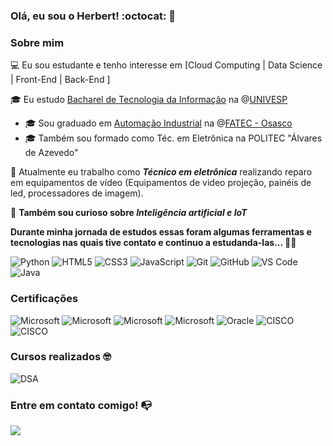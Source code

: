 
### Olá, eu sou o  Herbert! :octocat: 👋

### Sobre mim

💻 Eu sou estudante e tenho interesse em [Cloud Computing | Data Science | Front-End | Back-End ]

🎓 Eu estudo [Bacharel de Tecnologia da Informação](https://univesp.br/cursos/bacharel-em-tecnologia-da-informacao) na @[UNIVESP](https://univesp.br/)
- 🎓 Sou graduado em [Automação Industrial](https://fatecosasco.edu.br/osasco/index.php/automacao-industrial/) na @[FATEC - Osasco](https://fatecosasco.edu.br/)
- 🎓 Também sou formado como Téc. em Eletrônica na POLITEC "Álvares de Azevedo"

💼 Atualmente eu trabalho como ***Técnico em eletrônica*** realizando reparo em equipamentos de vídeo (Equipamentos de video projeção, painéis de led, processadores de imagem). 

🔎 **Também sou curioso sobre ***Inteligência artificial e IoT*****

**Durante minha jornada de estudos essas foram algumas ferramentas e tecnologias nas quais tive contato e continuo a estudanda-las... :wrench::hammer:**

![Python](https://img.shields.io/badge/python-3670A0?style=for-the-badge&logo=python&logoColor=ffdd54)
![HTML5](https://img.shields.io/badge/html5-%23E34F26.svg?style=for-the-badge&logo=html5&logoColor=white)
![CSS3](https://img.shields.io/badge/css3-%231572B6.svg?style=for-the-badge&logo=css3&logoColor=white)
![JavaScript](https://img.shields.io/badge/javascript-%23323330.svg?style=for-the-badge&logo=javascript&logoColor=%23F7DF1E)
![Git](https://img.shields.io/badge/git-%23F05033.svg?style=for-the-badge&logo=git&logoColor=white)
![GitHub](https://img.shields.io/badge/github-%23121011.svg?style=for-the-badge&logo=github&logoColor=white)
![VS Code](https://img.shields.io/badge/VS%20Code-0078d7.svg?style=for-the-badge&logo=visual-studio-code&logoColor=white)
![Java](https://img.shields.io/badge/java-%23ED8B00.svg?style=for-the-badge&logo=openjdk&logoColor=white)

### Certificações
![Microsoft](https://img.shields.io/badge/Microsoft-AZ900-blue)
![Microsoft](https://img.shields.io/badge/Microsoft-AI900-blue)
![Microsoft](https://img.shields.io/badge/Microsoft-DP900-blue)
![Microsoft](https://img.shields.io/badge/Microsoft-PL900-blue)
![Oracle](https://img.shields.io/badge/Oracle_Cloud-Infrastructure_2023_Associate-red)
![CISCO](https://img.shields.io/badge/CISCO-CCNA1-informational)
![CISCO](https://img.shields.io/badge/CISCO-CyberOps_Associate-informational)


### Cursos realizados 🤓

![DSA](https://img.shields.io/badge/Data_Science_Academy-Microsoft_Power_BI_Para_Data_Science-blue)




### Entre em contato comigo! 📭
<div>
<!-- <a href="https://www.youtube.com/seu-usuário-aqui" target="_blank"><img src="https://img.shields.io/badge/YouTube-FF0000?style=for-the-badge&logo=youtube&logoColor=white" target="_blank"></a>
<a href="https://instagram.com/seu-usuário-aqui" target="_blank"><img src="https://img.shields.io/badge/-Instagram-%23E4405F?style=for-the-badge&logo=instagram&logoColor=white" target="_blank"></a>
<a href="https://www.twitch.tv/seu-usuário-aqui" target="_blank"><img src="https://img.shields.io/badge/Twitch-9146FF?style=for-the-badge&logo=twitch&logoColor=white" target="_blank"></a> -->
<a href="https://www.linkedin.com/in/herbertcampospereira" target="_blank"><img src="https://img.shields.io/badge/-LinkedIn-%230077B5?style=for-the-badge&logo=linkedin&logoColor=white" target="_blank"></a>   
</div>


<!--
**herbertcampos/herbertcampos** is a ✨ _special_ ✨ repository because its `README.md` (this file) appears on your GitHub profile.
Agradecimento ao Cubos Academy, o material fornecido por eles foi o guia pra criação deste readme. 
https://blog.cubos.academy/como-escrever-um-readme-de-perfil-no-github-template-gratuito-de-readme/
-->


